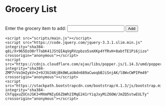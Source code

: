 <!DOCTYPE html>
<html lang="en">
<head>
    <meta charset="UTF-8">
    <meta name="viewport" content="width=device-width, initial-scale=1.0, shrink-to-fit=no">
    <meta http-equiv="X-UA-Compatible" content="ie=edge">
    <title>Document</title>
    <link rel="stylesheet" 
    href="https://stackpath.bootstrapcdn.com/bootstrap/4.1.3/css/bootstrap.min.css" 
    integrity="sha384-MCw98/SFnGE8fJT3GXwEOngsV7Zt27NXFoaoApmYm81iuXoPkFOJwJ8ERdknLPMO" 
    crossorigin="anonymous">
</head>

<body>
    <div class="text-center">
        <div class="heading container-fluid bg-primary text-white pb-1 pt-2">
            <h1>Grocery List</h1>
        </div>
        <br>
        <div class="container-fluid shadow p-3 mb-5 bg-white rounded">
            <label for="grocery-item">Enter the grocery item to add:</label>
            <input type="text" name="user-input" id="grocery-item">
            <input type="submit" value="Add" id="add-button">
        </div>
    </div>
    <div class="container text-left text-dark bg-light w-50">
        <ul class="list-group" id="my-ul"></ul>  
    </div>
    
    <script src="scripts/main.js"></script>
    <script src="https://code.jquery.com/jquery-3.3.1.slim.min.js" integrity="sha384-q8i/X+965DzO0rT7abK41JStQIAqVgRVzpbzo5smXKp4YfRvH+8abtTE1Pi6jizo" crossorigin="anonymous"></script>
    <script src="https://cdnjs.cloudflare.com/ajax/libs/popper.js/1.14.3/umd/popper.min.js" integrity="sha384-ZMP7rVo3mIykV+2+9J3UJ46jBk0WLaUAdn689aCwoqbBJiSnjAK/l8WvCWPIPm49" crossorigin="anonymous"></script>
    <script src="https://stackpath.bootstrapcdn.com/bootstrap/4.1.3/js/bootstrap.min.js" integrity="sha384-ChfqqxuZUCnJSK3+MXmPNIyE6ZbWh2IMqE241rYiqJxyMiZ6OW/JmZQ5stwEULTy" crossorigin="anonymous"></script>
</body>
</html>
